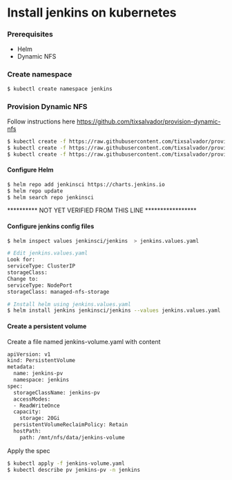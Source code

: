 # Install jenkins on kubernetes
### Prerequisites
- Helm
- Dynamic NFS

### Create namespace
```sh
$ kubectl create namespace jenkins
```

### Provision Dynamic NFS
Follow instructions here https://github.com/tixsalvador/provision-dynamic-nfs
```sh
$ kubectl create -f https://raw.githubusercontent.com/tixsalvador/provision-dynamic-nfs/main/rbac.yaml
$ kubectl create -f https://raw.githubusercontent.com/tixsalvador/provision-dynamic-nfs/main/class.yaml
$ kubectl create -f https://raw.githubusercontent.com/tixsalvador/provision-dynamic-nfs/main/deployment.yaml
```

#### Configure Helm
``` sh
$ helm repo add jenkinsci https://charts.jenkins.io
$ helm repo update
$ helm search repo jenkinsci
```

********** NOT YET VERIFIED FROM THIS LINE *****************
#### Configure jenkins config files
```sh
$ helm inspect values jenkinsci/jenkins  > jenkins.values.yaml

# Edit jenkins.values.yaml
Look for:
serviceType: ClusterIP
storageClass:
Change to:
serviceType: NodePort
storageClass: managed-nfs-storage

# Install helm using jenkins.values.yaml
$ helm install jenkins jenkinsci/jenkins --values jenkins.values.yaml  --namespace jenkins
```

#### Create a persistent volume
Create a file named jenkins-volume.yaml with content
```sh
apiVersion: v1
kind: PersistentVolume
metadata:
  name: jenkins-pv
  namespace: jenkins
spec:
  storageClassName: jenkins-pv
  accessModes:
  - ReadWriteOnce
  capacity:
    storage: 20Gi
  persistentVolumeReclaimPolicy: Retain
  hostPath:
    path: /mnt/nfs/data/jenkins-volume
```

Apply the spec
```sh
$ kubectl apply -f jenkins-volume.yaml
$ kubectl describe pv jenkins-pv -n jenkins
```
